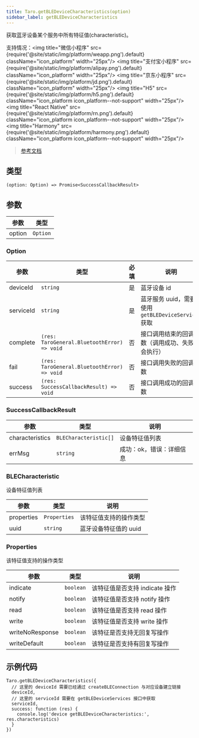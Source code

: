 ```yaml
---
title: Taro.getBLEDeviceCharacteristics(option)
sidebar_label: getBLEDeviceCharacteristics
---
```


获取蓝牙设备某个服务中所有特征值(characteristic)。

支持情况：<img title="微信小程序" src={require('@site/static/img/platform/weapp.png').default} className="icon_platform" width="25px"/> <img title="支付宝小程序" src={require('@site/static/img/platform/alipay.png').default} className="icon_platform" width="25px"/> <img title="京东小程序" src={require('@site/static/img/platform/jd.png').default} className="icon_platform" width="25px"/> <img title="H5" src={require('@site/static/img/platform/h5.png').default} className="icon_platform icon_platform--not-support" width="25px"/> <img title="React Native" src={require('@site/static/img/platform/rn.png').default} className="icon_platform icon_platform--not-support" width="25px"/> <img title="Harmony" src={require('@site/static/img/platform/harmony.png').default} className="icon_platform icon_platform--not-support" width="25px"/>

> [参考文档](https://developers.weixin.qq.com/miniprogram/dev/api/device/bluetooth-ble/wx.getBLEDeviceCharacteristics.html)

## 类型

```tsx
(option: Option) => Promise<SuccessCallbackResult>
```

## 参数

| 参数 | 类型 |
| --- | --- |
| option | `Option` |

### Option

| 参数 | 类型 | 必填 | 说明 |
| --- | --- | :---: | --- |
| deviceId | `string` | 是 | 蓝牙设备 id |
| serviceId | `string` | 是 | 蓝牙服务 uuid，需要使用 `getBLEDeviceServices` 获取 |
| complete | `(res: TaroGeneral.BluetoothError) => void` | 否 | 接口调用结束的回调函数（调用成功、失败都会执行） |
| fail | `(res: TaroGeneral.BluetoothError) => void` | 否 | 接口调用失败的回调函数 |
| success | `(res: SuccessCallbackResult) => void` | 否 | 接口调用成功的回调函数 |

### SuccessCallbackResult

| 参数 | 类型 | 说明 |
| --- | --- | --- |
| characteristics | `BLECharacteristic[]` | 设备特征值列表 |
| errMsg | `string` | 成功：ok，错误：详细信息 |

### BLECharacteristic

设备特征值列表

| 参数 | 类型 | 说明 |
| --- | --- | --- |
| properties | `Properties` | 该特征值支持的操作类型 |
| uuid | `string` | 蓝牙设备特征值的 uuid |

### Properties

该特征值支持的操作类型

| 参数 | 类型 | 说明 |
| --- | --- | --- |
| indicate | `boolean` | 该特征值是否支持 indicate 操作 |
| notify | `boolean` | 该特征值是否支持 notify 操作 |
| read | `boolean` | 该特征值是否支持 read 操作 |
| write | `boolean` | 该特征值是否支持 write 操作 |
| writeNoResponse | `boolean` | 该特征是否支持无回复写操作 |
| writeDefault | `boolean` | 该特征是否支持有回复写操作 |

## 示例代码

```tsx
Taro.getBLEDeviceCharacteristics({
  // 这里的 deviceId 需要已经通过 createBLEConnection 与对应设备建立链接
  deviceId,
  // 这里的 serviceId 需要在 getBLEDeviceServices 接口中获取
  serviceId,
  success: function (res) {
    console.log('device getBLEDeviceCharacteristics:', res.characteristics)
  }
})
```
